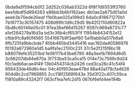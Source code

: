 0bda9a5f594cb0f2
2d252c036ab3322d
6f8f7d9353ff3760
bee1dbdf5d894263
e86bb3b6b1182aec
db0ae2a675d01a0d
aeeb3b70ede30eaf
f1b0bae025a199d3
64a0c818671270b1
7b19773c30157475
408d99fc1d9c29d5
9b42f2110d60822a
0bd6c60146e05c01
97ea36ef86d15267
8597c969a8731c77
a1ef284279a16d3a
bd3c36b4cf653f1f
11954b8434152e12
cfbb91c8a60f4565
5541667b9f3aef60
5a19abb0a517b6a6
9fb725fa9bbcbde7
80bb465bd3445416
eac192da40586976
f0192a672960e1d5
ba9fa1ec2100c231
37c5e2f215f6bc18
b88079efe35251bd
fe06117b43be6790
48a3ee1b7894d6d5
3c68207db84e870a
3f733be53ca5ca15
014e73c7569c8d24
f0c1adb6acae4f49
13b0454314cb2426
ced3ca26c41c54f4
956433de46d6c4ec
04c40f953eae478d
88a40a179cfa4626
904d8c2cd7968855
2cc118f2588f643e
35d3f22c407c59ca
f1810a89c43242f7
063cf1ea7efc2d15
067bf6efd4ee194b
